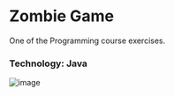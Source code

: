 # Zombie Game
One of the Programming course exercises.

### Technology: Java
![image](https://user-images.githubusercontent.com/92479853/230794830-3ebebb0e-ec92-448a-ab36-4abad48e242f.png)
